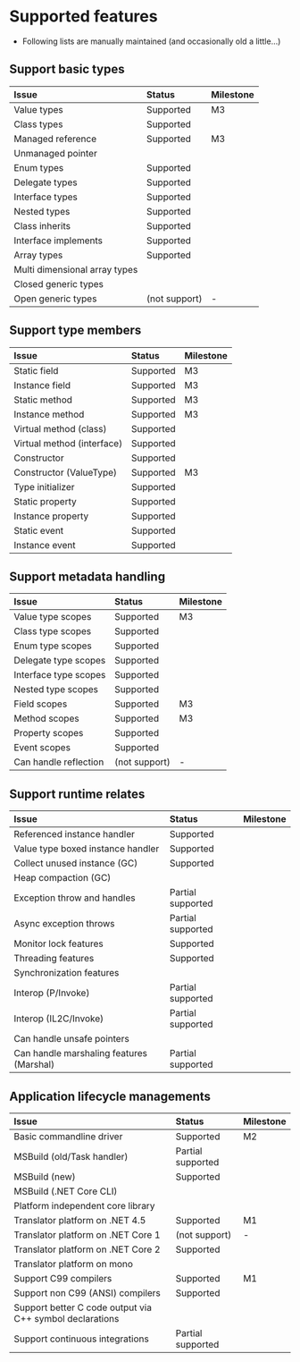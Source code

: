# Supported features

* Following lists are manually maintained (and occasionally old a little...)

## Support basic types

| Issue | Status | Milestone
|:---|:---|:---|
| Value types | Supported | M3
| Class types | Supported |
| Managed reference | Supported | M3
| Unmanaged pointer |
| Enum types | Supported |
| Delegate types | Supported |
| Interface types | Supported |
| Nested types | Supported |
| Class inherits | Supported |
| Interface implements | Supported |
| Array types | Supported |
| Multi dimensional array types |
| Closed generic types |
| Open generic types | (not support) | -

## Support type members

| Issue | Status | Milestone
|:---|:---|:---|
| Static field | Supported | M3
| Instance field | Supported | M3
| Static method | Supported | M3
| Instance method | Supported | M3
| Virtual method (class) | Supported |
| Virtual method (interface) | Supported |
| Constructor | Supported |
| Constructor (ValueType) | Supported | M3
| Type initializer | Supported |
| Static property | Supported |
| Instance property | Supported |
| Static event | Supported |
| Instance event | Supported |

## Support metadata handling

| Issue | Status | Milestone
|:---|:---|:---|
| Value type scopes | Supported | M3
| Class type scopes | Supported |
| Enum type scopes | Supported |
| Delegate type scopes | Supported |
| Interface type scopes | Supported |
| Nested type scopes | Supported |
| Field scopes | Supported | M3
| Method scopes | Supported | M3
| Property scopes | Supported |
| Event scopes | Supported |
| Can handle reflection | (not support) | -

## Support runtime relates

| Issue | Status | Milestone
|:---|:---|:---|
| Referenced instance handler | Supported | 
| Value type boxed instance handler | Supported |
| Collect unused instance (GC) | Supported |
| Heap compaction (GC) |
| Exception throw and handles | Partial supported |
| Async exception throws | Partial supported |
| Monitor lock features | Supported |
| Threading features | Supported |
| Synchronization features |
| Interop (P/Invoke) | Partial supported |
| Interop (IL2C/Invoke) | Partial supported |
| Can handle unsafe pointers |
| Can handle marshaling features (Marshal) | Partial supported |

## Application lifecycle managements

| Issue | Status | Milestone
|:---|:---|:---|
| Basic commandline driver | Supported | M2
| MSBuild (old/Task handler) | Partial supported |
| MSBuild (new) | Supported |
| MSBuild (.NET Core CLI) |
| Platform independent core library |
| Translator platform on .NET 4.5 | Supported | M1
| Translator platform on .NET Core 1 | (not support) | -
| Translator platform on .NET Core 2 | Supported |
| Translator platform on mono |
| Support C99 compilers | Supported | M1
| Support non C99 (ANSI) compilers | Supported |
| Support better C code output via C++ symbol declarations |
| Support continuous integrations | Partial supported |
